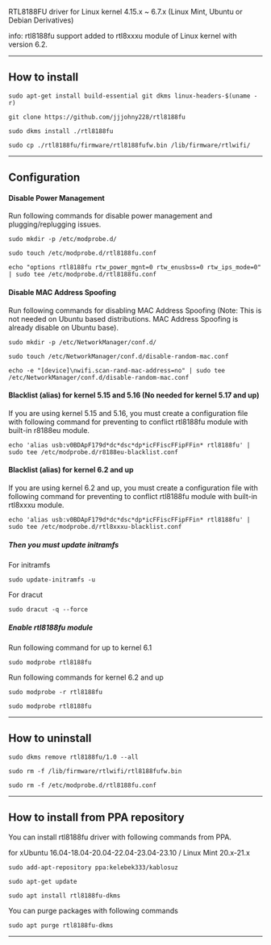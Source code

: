 RTL8188FU driver for Linux kernel 4.15.x ~ 6.7.x (Linux Mint, Ubuntu or Debian Derivatives)

info: rtl8188fu support added to rtl8xxxu module of Linux kernel with version 6.2. 

------------------

## How to install

`sudo apt-get install build-essential git dkms linux-headers-$(uname -r)`

`git clone https://github.com/jjjohny228/rtl8188fu`

`sudo dkms install ./rtl8188fu`

`sudo cp ./rtl8188fu/firmware/rtl8188fufw.bin /lib/firmware/rtlwifi/`

------------------

## Configuration

#### Disable Power Management

Run following commands for disable power management and plugging/replugging issues.

`sudo mkdir -p /etc/modprobe.d/`

`sudo touch /etc/modprobe.d/rtl8188fu.conf`

`echo "options rtl8188fu rtw_power_mgnt=0 rtw_enusbss=0 rtw_ips_mode=0" | sudo tee /etc/modprobe.d/rtl8188fu.conf`

#### Disable MAC Address Spoofing

Run following commands for disabling MAC Address Spoofing (Note: This is not needed on Ubuntu based distributions. MAC Address Spoofing is already disable on Ubuntu base).

`sudo mkdir -p /etc/NetworkManager/conf.d/`

`sudo touch /etc/NetworkManager/conf.d/disable-random-mac.conf`

`echo -e "[device]\nwifi.scan-rand-mac-address=no" | sudo tee /etc/NetworkManager/conf.d/disable-random-mac.conf`

#### Blacklist (alias) for kernel 5.15 and 5.16 (No needed for kernel 5.17 and up)

If you are using kernel 5.15 and 5.16, you must create a configuration file with following command for preventing to conflict rtl8188fu module with built-in r8188eu module.

`echo 'alias usb:v0BDApF179d*dc*dsc*dp*icFFiscFFipFFin* rtl8188fu' | sudo tee /etc/modprobe.d/r8188eu-blacklist.conf`

#### Blacklist (alias) for kernel 6.2 and up

If you are using kernel 6.2 and up, you must create a configuration file with following command for preventing to conflict rtl8188fu module with built-in rtl8xxxu module.

`echo 'alias usb:v0BDApF179d*dc*dsc*dp*icFFiscFFipFFin* rtl8188fu' | sudo tee /etc/modprobe.d/rtl8xxxu-blacklist.conf`

##### Then you must update initramfs

For initramfs

`sudo update-initramfs -u`

For dracut

`sudo dracut -q --force`

##### Enable rtl8188fu module

Run following command for up to kernel 6.1

`sudo modprobe rtl8188fu`

Run following commands for kernel 6.2 and up

`sudo modprobe -r rtl8188fu`

`sudo modprobe rtl8188fu`

------------------

## How to uninstall

`sudo dkms remove rtl8188fu/1.0 --all`

`sudo rm -f /lib/firmware/rtlwifi/rtl8188fufw.bin`

`sudo rm -f /etc/modprobe.d/rtl8188fu.conf`


------------------

## How to install from PPA repository

You can install rtl8188fu driver with following commands from PPA.

for xUbuntu 16.04-18.04-20.04-22.04-23.04-23.10 / Linux Mint 20.x-21.x

`sudo add-apt-repository ppa:kelebek333/kablosuz`

`sudo apt-get update`

`sudo apt install rtl8188fu-dkms`


You can purge packages with following commands

`sudo apt purge rtl8188fu-dkms`

------------------
